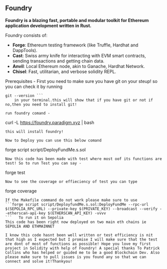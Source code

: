 ## Foundry

**Foundry is a blazing fast, portable and modular toolkit for Ethereum application development written in Rust.**

Foundry consists of:

- **Forge**: Ethereum testing framework (like Truffle, Hardhat and DappTools).
- **Cast**: Swiss army knife for interacting with EVM smart contracts, sending transactions and getting chain data.
- **Anvil**: Local Ethereum node, akin to Ganache, Hardhat Network.
- **Chisel**: Fast, utilitarian, and verbose solidity REPL.

Prerequisites -
First you need to make sure you have git on your steup!
so you can check it by running

```
git --version ```    
    in your terminal.this will show that if you have git or not if no,then you need to install git!

run foundry comand -
````

curl -L https://foundry.paradigm.xyz | bash

```
this will install foundry!

Now to Deploy you can use this below comand
```

forge script script/DeployFundMe.s.sol

```
Now this code has been made with test where most oof its functions are test! So to run Test you can say -
```

forge test

```
Now to see the coverage or effieciency of test you can type
```

forge coverage

````
If the Makefile command do not work please make sure to use
```forge script script/DeployfundMe.s.sol:DeployFundMe --rpc-url $(SEPOLIA_RPC_URL) --private-key $(PRIVATE_KEY) --broadcast --verify --etherscan-api-key $(ETHERSCAN_API_KEY) -vvvv
```   To run it on Sepolia
This code has been right now deployed on two main eth chains ie
SEPOLIA AND ETHMAINNET

I know this code hasnt been well written or test efficiency is nit that high as I expected but I promise I will make sure that the test are dont of most of functions as possible! Hope you love my first project in Solidity with help of Foundry! A special thanks To Patrick Collins who has helped or guided me to be a good Blockchain Dev. Also please make sure to pull issues is you found any so that we can connect and solve it!Thankyou!
````
